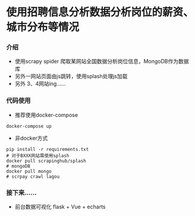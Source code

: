# 使用招聘信息分析数据分析岗位的薪资、城市分布等情况

### 介绍
- 使用scrapy spider 爬取某网站全国数据分析岗位信息，MongoDB作为数据库
- 另外一网站页面由js跳转，使用splash处理js加载
- 另外 3、4网站ing……

### 代码使用
- 推荐使用docker-compose
~~~ 
docker-compose up 
~~~
- 非docker方式
~~~ 
pip install -r requirements.txt
# 对于BXXX网站需使用splash
docker pull scrapinghub/splash
# mongoDB 
docker pull mongo
# scrpay crawl lagou

~~~

### 接下来……

- 前台数据可视化 flask + Vue + echarts